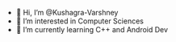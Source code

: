 - 👋 Hi, I’m @Kushagra-Varshney
- 👀 I’m interested in Computer Sciences
- 🌱 I’m currently learning C++ and Android Dev

<!---
Kushagra-Varshney/Kushagra-Varshney is a ✨ special ✨ repository because its `README.md` (this file) appears on your GitHub profile.
You can click the Preview link to take a look at your changes.
--->
